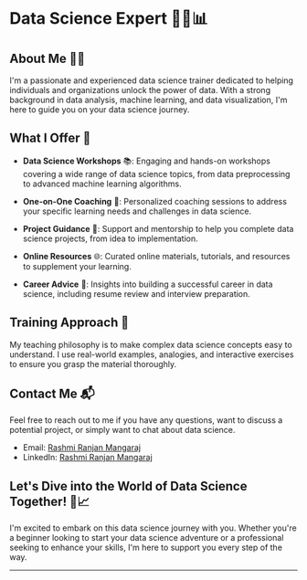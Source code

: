 # Data Science Expert 👨‍🏫📊

## About Me 🧑‍🏫
I'm a passionate and experienced data science trainer dedicated to helping individuals and organizations unlock the power of data. With a strong background in data analysis, machine learning, and data visualization, I'm here to guide you on your data science journey.

## What I Offer 🌟
- **Data Science Workshops** 📚: Engaging and hands-on workshops covering a wide range of data science topics, from data preprocessing to advanced machine learning algorithms.

- **One-on-One Coaching** 🤝: Personalized coaching sessions to address your specific learning needs and challenges in data science.

- **Project Guidance** 🚀: Support and mentorship to help you complete data science projects, from idea to implementation.

- **Online Resources** 🌐: Curated online materials, tutorials, and resources to supplement your learning.

- **Career Advice** 💼: Insights into building a successful career in data science, including resume review and interview preparation.

## Training Approach 📝
My teaching philosophy is to make complex data science concepts easy to understand. I use real-world examples, analogies, and interactive exercises to ensure you grasp the material thoroughly.

## Contact Me 📬
Feel free to reach out to me if you have any questions, want to discuss a potential project, or simply want to chat about data science.

- Email: [Rashmi Ranjan Mangaraj](mailto:mangarajrashmiranjan01@gmail.com)
- LinkedIn: [Rashmi Ranjan Mangaraj](https://www.linkedin.com/in/rashmi-ranjan-mangaraj-0b0836168/)


## Let's Dive into the World of Data Science Together! 🚀📈
I'm excited to embark on this data science journey with you. Whether you're a beginner looking to start your data science adventure or a professional seeking to enhance your skills, I'm here to support you every step of the way.

---

